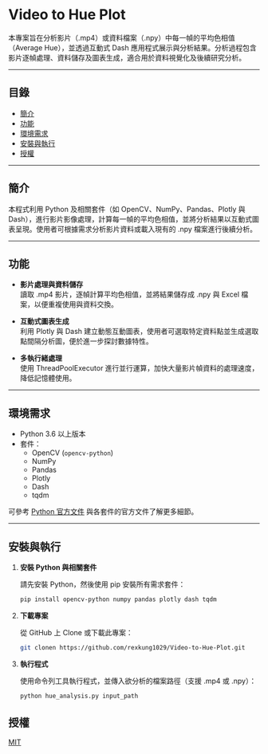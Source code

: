 # Video to Hue Plot

本專案旨在分析影片（.mp4）或資料檔案（.npy）中每一幀的平均色相值（Average Hue），並透過互動式 Dash 應用程式展示與分析結果。分析過程包含影片逐幀處理、資料儲存及圖表生成，適合用於資料視覺化及後續研究分析。

---

## 目錄

- [簡介](#簡介)
- [功能](#功能)
- [環境需求](#環境需求)
- [安裝與執行](#安裝與執行)
- [授權](#授權)

---

## 簡介

本程式利用 Python 及相關套件（如 OpenCV、NumPy、Pandas、Plotly 與 Dash），進行影片影像處理，計算每一幀的平均色相值，並將分析結果以互動式圖表呈現。使用者可根據需求分析影片資料或載入現有的 .npy 檔案進行後續分析。

---

## 功能

- **影片處理與資料儲存**  
  讀取 .mp4 影片，逐幀計算平均色相值，並將結果儲存成 .npy 與 Excel 檔案，以便重複使用與資料交換。

- **互動式圖表生成**  
  利用 Plotly 與 Dash 建立動態互動圖表，使用者可選取特定資料點並生成選取點間隔分析圖，便於進一步探討數據特性。

- **多執行緒處理**  
  使用 ThreadPoolExecutor 進行並行運算，加快大量影片幀資料的處理速度，降低記憶體使用。

---

## 環境需求

- Python 3.6 以上版本  
- 套件：  
  - OpenCV (`opencv-python`)  
  - NumPy  
  - Pandas  
  - Plotly  
  - Dash  
  - tqdm

可參考 [Python 官方文件](https://docs.python.org/3/) 與各套件的官方文件了解更多細節。

---

## 安裝與執行

1. **安裝 Python 與相關套件**

   請先安裝 Python，然後使用 pip 安裝所有需求套件：

   ```bash
   pip install opencv-python numpy pandas plotly dash tqdm
   ```
2. **下載專案**

   從 GitHub 上 Clone 或下載此專案：
   ```bash
   git clonen https://github.com/rexkung1029/Video-to-Hue-Plot.git
   ```
3. **執行程式**

   使用命令列工具執行程式，並傳入欲分析的檔案路徑（支援 .mp4 或 .npy）：
   ```bash
   python hue_analysis.py input_path
   ```



## 授權

[MIT](https://choosealicense.com/licenses/mit/)
